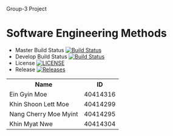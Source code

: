 Group-3 Project

<!DOCTYPE html>
<html>
<head>
</head>
<body>
<table>
  <tr>
    <th>Name</th>
    <th>ID</th>
  </tr>
  <tr>
    <td>Ein Gyin Moe</td>
    <td>40414316</td>
  </tr>
   <tr>
    <td>Khin Shoon Lett Moe</td>
    <td>40414299</td>
  </tr>
   <tr>
    <td>Nang Cherry Moe Myint</td>
    <td>40414295</td>
  </tr>
   <tr>
    <td>Khin Myat Nwe</td>
    <td>40414304</td>
  </tr>
 
</body>
</html>



# Software Engineering Methods

- Master Build Status [![Build Status](https://travis-ci.org/EinGyinMoe/Group3.svg?branch=master)](https://travis-ci.org/EinGyinMoe/Group3)
- Develop Build Status [![Build Status](https://travis-ci.org/EinGyinMoe/Group3.svg?branch=develop)](https://travis-ci.org/EinGyinMoe/Group3)
- License [![LICENSE](https://img.shields.io/github/license/EinGyinMoe/Group3.svg?style=flat-square)](https://github.com/EinGyinMoe/Group3/blob/master/LICENSE)
- Release [![Releases](https://img.shields.io/github/release/EinGyinMoe/Group3/all.svg?style=flat-square)](https://github.com/EinGyinMoe/Group3/releases)